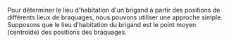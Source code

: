 Pour déterminer le lieu d'habitation d'un brigand à partir des positions de différents lieux de braquages, nous pouvons utiliser une approche simple. Supposons que le lieu d'habitation du brigand est le point moyen (centroïde) des positions des braquages.
